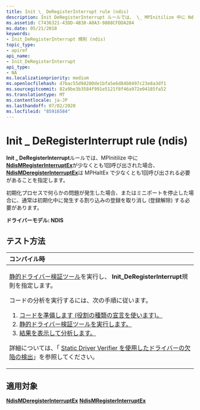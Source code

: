 ```yaml
---
title: Init \_ DeRegisterInterrupt rule (ndis)
description: Init DeRegisterInterrupt ルールでは、 \_ MPInitilize 中に NdisMRegisterInterruptEx が少なくとも1回呼び出された場合、NdisMDeregisterInterruptEx は MPHaltEx で少なくとも1回呼び出される必要があることを指定します。
ms.assetid: C7436321-43DD-4B38-A0A3-9888CFDDA284
ms.date: 05/21/2018
keywords:
- Init_DeRegisterInterrupt 規則 (ndis)
topic_type:
- apiref
api_name:
- Init_DeRegisterInterrupt
api_type:
- NA
ms.localizationpriority: medium
ms.openlocfilehash: d7bac55d94280de1bfa5e6d84b0497c23e8a3df1
ms.sourcegitcommit: 82a9be3b3584f991e5121f8f46a972e04185fa52
ms.translationtype: MT
ms.contentlocale: ja-JP
ms.lasthandoff: 07/02/2020
ms.locfileid: "85916584"
---
```

# <a name="init_deregisterinterrupt-rule-ndis"></a>Init \_ DeRegisterInterrupt rule (ndis)


**Init \_ DeRegisterInterrupt**ルールでは、MPInitilize 中に[**NdisMRegisterInterruptEx**](https://docs.microsoft.com/windows-hardware/drivers/ddi/ndis/nf-ndis-ndismregisterinterruptex)が少なくとも1回呼び出された場合、 [**NdisMDeregisterInterruptEx**](https://docs.microsoft.com/windows-hardware/drivers/ddi/ndis/nf-ndis-ndismderegisterinterruptex)は MPHaltEx で少なくとも1回呼び出される必要があることを指定します。

初期化プロセスで何らかの問題が発生した場合、またはミニポートを停止した場合に、通常は初期化中に発生する割り込みの登録を取り消し (登録解除) する必要があります。

**ドライバーモデル: NDIS**

<a name="how-to-test"></a>テスト方法
-----------

<table>
<colgroup>
<col width="100%" />
</colgroup>
<thead>
<tr class="header">
<th align="left">コンパイル時</th>
</tr>
</thead>
<tbody>
<tr class="odd">
<td align="left"><p><a href="https://docs.microsoft.com/windows-hardware/drivers/devtest/static-driver-verifier" data-raw-source="[Static Driver Verifier](https://docs.microsoft.com/windows-hardware/drivers/devtest/static-driver-verifier)">静的ドライバー検証ツール</a>を実行し、 <strong>Init_DeRegisterInterrupt</strong>規則を指定します。</p>
コードの分析を実行するには、次の手順に従います。
<ol>
<li><a href="https://docs.microsoft.com/windows-hardware/drivers/devtest/using-static-driver-verifier-to-find-defects-in-drivers#preparing-your-source-code" data-raw-source="[Prepare your code (use role type declarations).](https://docs.microsoft.com/windows-hardware/drivers/devtest/using-static-driver-verifier-to-find-defects-in-drivers#preparing-your-source-code)">コードを準備します (役割の種類の宣言を使います)。</a></li>
<li><a href="https://docs.microsoft.com/windows-hardware/drivers/devtest/using-static-driver-verifier-to-find-defects-in-drivers#running-static-driver-verifier" data-raw-source="[Run Static Driver Verifier.](https://docs.microsoft.com/windows-hardware/drivers/devtest/using-static-driver-verifier-to-find-defects-in-drivers#running-static-driver-verifier)">静的ドライバー検証ツールを実行します。</a></li>
<li><a href="https://docs.microsoft.com/windows-hardware/drivers/devtest/using-static-driver-verifier-to-find-defects-in-drivers#viewing-and-analyzing-the-results" data-raw-source="[View and analyze the results.](https://docs.microsoft.com/windows-hardware/drivers/devtest/using-static-driver-verifier-to-find-defects-in-drivers#viewing-and-analyzing-the-results)">結果を表示して分析します。</a></li>
</ol>
<p>詳細については、「 <a href="https://docs.microsoft.com/windows-hardware/drivers/devtest/using-static-driver-verifier-to-find-defects-in-drivers" data-raw-source="[Using Static Driver Verifier to Find Defects in Drivers](https://docs.microsoft.com/windows-hardware/drivers/devtest/using-static-driver-verifier-to-find-defects-in-drivers)">Static Driver Verifier を使用したドライバーの欠陥の検出</a>」を参照してください。</p></td>
</tr>
</tbody>
</table>

<a name="applies-to"></a>適用対象
----------

[**NdisMDeregisterInterruptEx**](https://docs.microsoft.com/windows-hardware/drivers/ddi/ndis/nf-ndis-ndismderegisterinterruptex) 
[ **NdisMRegisterInterruptEx**](https://docs.microsoft.com/windows-hardware/drivers/ddi/ndis/nf-ndis-ndismregisterinterruptex)
 

 





